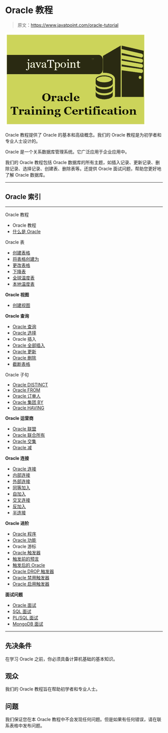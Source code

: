# Oracle 教程

> 原文：<https://www.javatpoint.com/oracle-tutorial>

![Oracle](img/e041c177441304cf93719df2ad114c13.png)

Oracle 教程提供了 Oracle 的基本和高级概念。我们的 Oracle 教程是为初学者和专业人士设计的。

Oracle 是一个关系数据库管理系统。它广泛应用于企业应用中。

我们的 Oracle 教程包括 Oracle 数据库的所有主题，如插入记录、更新记录、删除记录、选择记录、创建表、删除表等。还提供 Oracle 面试问题，帮助您更好地了解 Oracle 数据库。

* * *

## Oracle 索引

* * *

Oracle 教程

*   Oracle 教程
*   [什么是 Oracle](what-is-oracle)

Oracle 表

*   [创建表格](oracle-create-table)
*   [将表格创建为](oracle-create-table-as)
*   [更改表格](oracle-alter-table)
*   [下降表](oracle-drop-table)
*   [全球温度表](oracle-global-temp-tables)
*   [本地温度表](oracle-local-temp-tables)

**Oracle 视图**

*   [创建视图](oracle-view)

**Oracle 查询**

*   [Oracle 查询](oracle-queries)
*   [Oracle 选择](oracle-select)
*   Oracle 插入
*   [Oracle 全部插入](oracle-insert-all)
*   [Oracle 更新](oracle-update)
*   [Oracle 删除](oracle-delete)
*   [截断表格](oracle-truncate-table)

Oracle 子句

*   [Oracle DISTINCT](oracle-distinct-clause)
*   [Oracle FROM](oracle-from-clause)
*   [Oracle 订单人](oracle-order-by-clause)
*   [Oracle 集团 BY](oracle-group-by-clause)
*   [Oracle HAVING](oracle-having-clause)

**Oracle 运营商**

*   [Oracle 联盟](oracle-union)
*   [Oracle 联合所有](oracle-union-all)
*   [Oracle 交集](oracle-intersect)
*   [Oracle 减](oracle-minus)

**Oracle 连接**

*   [Oracle 连接](oracle-joins)
*   [内部连接](oracle-inner-join)
*   [外部连接](oracle-outer-join)
*   [同等加入](oracle-equi-join)
*   [自加入](oracle-self-join)
*   [交叉连接](oracle-cross-join)
*   [反加入](oracle-anti-join)
*   [半连接](oracle-semi-join)

**Oracle 进阶**

*   [Oracle 程序](oracle-procedure)
*   [Oracle 功能](oracle-function)
*   Oracle 游标
*   [Oracle 触发器](oracle-trigger)
*   [触发前的预言](oracle-before-trigger)
*   [触发后的 Oracle](oracle-after-trigger)
*   [Oracle DROP 触发器](oracle-drop-trigger)
*   [Oracle 禁用触发器](oracle-disable-trigger)
*   [Oracle 启用触发器](oracle-enable-trigger)

**面试问题**

*   [Oracle 面试](oracle-interview-questions)
*   [SQL 面试](sql-interview-questions)
*   [PL/SQL 面试](pl-sql-interview-questions)
*   [MongoDB 面试](mongodb-interview-questions)

* * *

## 先决条件

在学习 Oracle 之前，你必须具备计算机基础的基本知识。

## 观众

我们的 Oracle 教程旨在帮助初学者和专业人士。

## 问题

我们保证您在本 Oracle 教程中不会发现任何问题。但是如果有任何错误，请在联系表格中发布问题。